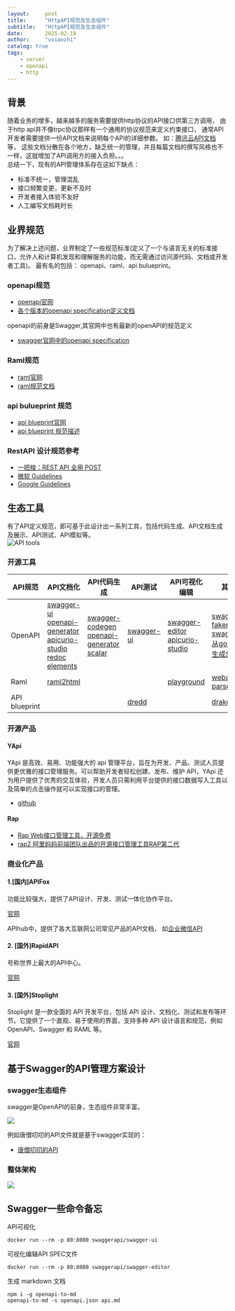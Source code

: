```yaml
---
layout:     post
title:      "HttpAPI规范及生态组件"
subtitle:   "HttpAPI规范及生态组件"
date:       2025-02-19
author:     "vxiaozhi"
catalog: true
tags:
    - server
    - openapi
    - http
---
```


## 背景
随着业务的增多，越来越多的服务需要提供http协议的API接口供第三方调用， 由于http api并不像trpc协议那样有一个通用的协议规范来定义约束接口， 通常API开发者需要提供一份API文档来说明每个API的详细参数。
如：[腾讯云API文档](https://cloud.tencent.com/document/product/213/15692) 等， 这些文档分散在各个地方，缺乏统一的管理，并且每篇文档的撰写风格也不一样，这就增加了API调用方的接入负担。。。  
总结一下，现有的API管理体系存在这如下缺点： 

- 标准不统一，管理混乱  
- 接口频繁变更，更新不及时  
- 开发者接入体验不友好  
- 人工编写文档耗时长  

## 业界规范
为了解决上述问题，业界制定了一些规范标准(定义了一个与语言无关的标准接口，允许人和计算机发现和理解服务的功能，而无需通过访问源代码、文档或开发者工具)。
最有名的包括： openapi、raml、api bulueprint。

### openapi规范

- [openapi官网](https://www.openapis.org/)
- [各个版本的openapi specification定义文档](https://github.com/OAI/OpenAPI-Specification/blob/main/versions/3.0.0.md)

openapi的前身是Swagger,其官网中也有最新的openAPI的规范定义
- [swagger官网中的openapi specification](https://swagger.io/specification/)

### Raml规范
- [raml官网](https://raml.org/)
- [raml规范文档](https://github.com/raml-org/raml-spec/tree/master/versions)
 
### api bulueprint 规范
- [api blueprint官网](https://apiblueprint.org/)
- [api blueprint 规范描述](https://github.com/apiaryio/api-blueprint/blob/master/API%20Blueprint%20Specification.md)

### RestAPI 设计规范参考
- [一把梭：REST API 全用 POST](https://coolshell.cn/articles/22173.html)
- [微软 Guidelines](https://github.com/microsoft/api-guidelines/blob/vNext/Guidelines.md)
- [Google Guidelines](https://cloud.google.com/apis/design?hl=zh-cn)

## 生态工具
有了API定义规范，即可基于此设计出一系列工具，包括代码生成、API文档生成及展示、API测试、API模拟等。  
![API tools](/imgs/openapi-tools.drawio.png)

 
### 开源工具
|API规范|	API文档化|	API代码生成	|API测试	|API可视化编辑	|其它|
|--------|--------|--------|--------|--------|--------|
|OpenAPI|	[swagger-ui](https://github.com/swagger-api/swagger-ui) [openapi-generator](https://github.com/OpenAPITools/openapi-generator)  [apicurio-studio](https://github.com/Apicurio/apicurio-studio) [redoc](https://github.com/Redocly/redoc) [elements](https://github.com/stoplightio/elements)|	[swagger-codegen](https://github.com/swagger-api/swagger-codegen) [openapi-generator](https://github.com/OpenAPITools/openapi-generator) [scalar](https://github.com/scalar/scalar) |[swagger-ui](https://github.com/swagger-api/swagger-ui)	| [swagger-editor](https://github.com/swagger-api/swagger-editor) [apicurio-studio](https://github.com/Apicurio/apicurio-studio)	| [swagger-faker](https://github.com/reeli/swagger-faker) [go-swagger](https://github.com/go-swagger/go-swagger) [从go源码生成SPEC](https://github.com/go-swagger/go-swagger#generate-a-spec-from-source)|
|Raml|[raml2html](https://github.com/raml2html/raml2html)	|||[playground](https://github.com/raml-org/playground)	|[webapi-parser](https://github.com/raml-org/webapi-parser)|
|API blueprint|	| |	[dredd](https://github.com/apiaryio/dredd)	| |[drakov](https://github.com/Aconex/drakov)|

### 开源产品
#### YApi
YApi 是高效、易用、功能强大的 api 管理平台，旨在为开发、产品、测试人员提供更优雅的接口管理服务。可以帮助开发者轻松创建、发布、维护 API，YApi 还为用户提供了优秀的交互体验，开发人员只需利用平台提供的接口数据写入工具以及简单的点击操作就可以实现接口的管理。

- [github](https://github.com/YMFE/yapi)

#### Rap
- [Rap Web接口管理工具，开源免费](https://github.com/thx/RAP)
- [rap2 阿里妈妈前端团队出品的开源接口管理工具RAP第二代](https://github.com/thx/rap2-delos)

  
### 商业化产品
#### 1.[国内]APIFox
功能比较强大，提供了API设计、开发、测试一体化协作平台。  

[官网](https://apifox.com/)

APIhub中，提供了各大互联网公司常见产品的API文档， 如[企业微信API](https://qiyeweixin.apifox.cn/api-10061204)

#### 2. [国外]RapidAPI

号称世界上最大的API中心。  

[官网](https://rapidapi.com/)

#### 3. [国外]Stoplight
Stoplight 是一款全面的 API 开发平台，包括 API 设计、文档化、测试和发布等环节。它提供了一个直观、易于使用的界面，支持多种 API 设计语言和规范，例如 OpenAPI、Swagger 和 RAML 等。 

[官网](https://stoplight.io/)


## 基于Swagger的API管理方案设计

### swagger生态组件
swagger是OpenAPI的前身，生态组件非常丰富。  

![](/imgs/openapi-swagger.drawio.png)

例如唐僧叨叨的API文件就是基于swagger实现的： 
- [唐僧叨叨的API](https://apidocs.botgate.cn/)
  
 
### 整体架构


![](/imgs/api-arch.drawio.png)


## Swagger一些命令备忘

API可视化

```
docker run --rm -p 80:8080 swaggerapi/swagger-ui
```

可视化编辑API SPEC文件

```
docker run --rm -p 80:8080 swaggerapi/swagger-editor
```
生成 markdown 文档

```
npm i -g openapi-to-md
openapi-to-md -s openapi.json api.md
```

